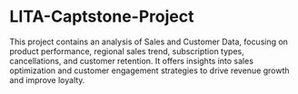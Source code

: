 # LITA-Captstone-Project
This project contains an analysis of Sales and Customer Data, focusing on product performance, regional sales trend, subscription types, cancellations, and customer retention. It offers insights into sales optimization and customer engagement strategies to drive revenue growth and improve loyalty.
